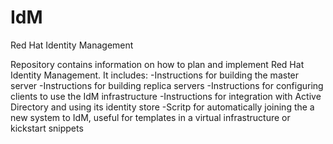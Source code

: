 # IdM
Red Hat Identity Management

Repository contains information on how to plan and implement Red Hat Identity Management.
It includes:
-Instructions for building the master server
-Instructions for building replica servers
-Instructions for configuring clients to use the IdM infrastructure
-Instructions for integration with Active Directory and using its identity store
-Scritp for automatically joining the a new system to IdM, useful for templates in a virtual infrastructure or kickstart snippets
